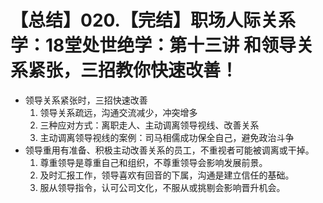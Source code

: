 # 【总结】020.【完结】职场人际关系学：18堂处世绝学：第十三讲  和领导关系紧张，三招教你快速改善！

-   领导关系紧张时，三招快速改善
    1.  领导关系疏远，沟通交流减少，冲突增多
    2.  三种应对方式：离职走人、主动调离领导视线、改善关系
    3.  主动调离领导视线的案例：司马相儒成功保全自己，避免政治斗争
-   领导重用有准备、积极主动改善关系的员工，不重视者可能被调离或干掉。
    1.  尊重领导是尊重自己和组织，不尊重领导会影响发展前景。
    2.  及时汇报工作，领导喜欢有回音的下属，沟通是建立信任的基础。
    3.  服从领导指令，认可公司文化，不服从或挑剔会影响晋升机会。